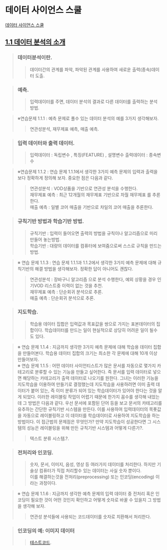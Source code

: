 # 데이터 사이언스 스쿨   

[데이터 사이언스 스쿨](https://datascienceschool.net/index.html)  

## [1.1 데이터 분석의 소개](https://datascienceschool.net/03%20machine%20learning/01.01%20%EB%8D%B0%EC%9D%B4%ED%84%B0%20%EB%B6%84%EC%84%9D%EC%9D%98%20%EC%86%8C%EA%B0%9C.html)  
> ### 데이터분석이란.  
>> 데이터간의 관계를 파악, 파악된 관계를 사용하여 새로운 출력(종속)데이터 도출.  

> ### 예측.  
>> 입력데이터를 주면, 데이터 분석의 결과로 다른 데이터를 출력하는 분석 방법.  

> ※연습문제 1.1.1 : 예측 문제로 풀수 있는 데이터 분석의 예를 3가지 생각해보자.  
>> 연관성분석, 재무제표 예측, 매출 예측.  

> ### 입력 데이터와 출력 데이터.  
>> 입력데이터 : 독립변수 , 특징(FEATURE) , 설명변수
>> 출력데이터 : 종속변수

> ※연습문제 1.1.2 : 연습 문제 1.1.1에서 생각한 3가지 예측 문제의 입력과 출력을 보다 정확하게 정의해 보자. 중요한 점은 다음과 같다.
>> 연관성분석 : VOD상품을 기반으로 연관성 분석을 수행한다.  
>> 재무제표 예측 : 최근 12개월의 재무제표 기반으로 차월 재무제표 를 추론한다.  
>> 매출    예측 : 일별 코어 매출을 기반으로 차일의 코어 매출을 추론한다.  

> ### 규칙기반 방법과 학습기반 방법.  
>> 규칙기반 : 입력이 들어오면 출력의 방법을 규칙이나 알고리즘으로 미리 만들어 놓는방법.  
>> 학습기반 : 대량의 데이터를 컴퓨터에 보여줌으로써 스스로 규칙을 만드는 방법.  

> ※ 연습 문제 1.1.3 : 연습 문제 1.1.1과 1.1.2에서 생각한 3가지 예측 문제에 대해 규칙기반의 해결 방법을 생각해보자. 정확한 답이 아니어도 괜찮다.  
>> 연관성분석 : 장바구니 알고리즘 으로 분석 수행한다, 예외 상황을 경우 인기VOD 리스트중 이력이 없는 것을 추천.  
>> 재무제표 예측 : 단순회귀 분석으로 추론.  
>> 매출    예측 : 단순회귀 분석으로 추론. 

> ### 지도학습.  
>> 학습용 데이터 집합은 입력값과 목표값을 쌍으로 가지는 표본데이터의 집합이다. 
>> 학습데이터를 만드는 일이 현실적으로 상당히 어려운 일이 될수 도 있다.   

> ※ 연습 문제 1.1.4 : 지금까지 생각한 3가지 예측 문제에 대해 학습용 데이터 집합을 만들어본다. 학습용 데이터 집합의 크기는 최소한 각 문제에 대해 10개 이상 만들어보자.  
> ※ 연습 문제 1.1.5 : 어떤 데이터 사이언티스트가 많은 문서를 자동으로 몇가지 카테고리로 분류할 수 있는 기능을 만들고 싶어한다. 즉 문서를 입력 데이터로 넣으면 해당하는 카테고리가 출력 데이터로 나오기를 원한다. 그녀는 이러한 기능을 지도학습을 이용하여 만들기로 결정했는데 지도학습을 사용하려면 이미 출력 데이터가 붙어 있는, 즉 이미 분류가 되어 있는 학습데이터가 있어야 한다는 것을 알게 되었다. 이러한 레이블링 작업이 어렵기 때문에 한가지 꼼수를 생각해 내었는데 그 방법은 다음과 같다. 우선 문서에 포함된 단어 등을 보고 문서의 카테고리를 유추하는 간단한 규칙기반 시스템을 만든다. 이를 사용하여 입력데이터의 목푯값을 자동으로 레이블링하고 이 데이터를 학습데이터로 사용하여 지도학습을 하는 방법이다. 
이 접근법의 문제점은 무엇인가? 만약 지도학습이 성공한다면 그 시스템의 성능은 레이블링을 위해 만든 규칙기반 시스템과 어떻게 다른가?.    
>> 텍스트 분류 시스템.?.  

> ### 전처리와 인코딩.  
>> 숫자, 문서, 이미지, 음성, 영상 등 여러가지 데이터를 처리한다. 하지만 기술상 컴퓨터가 직접 처리할수 있는 데이터는 사실 숫자 뿐이다.  
>> 이를 해결하는것을 전처리(preprocessing) 또는 인코딩(encoding) 이라는 과정이다.  

> ※ 연습 문제 1.1.6 : 지금까지 생각한 예측 문제의 입력 데이터 중 전처리 혹은 인코딩이 필요한 것이 어떤 것인지 확인하고 어떻게 숫자로 바꿀 수 있을지 그 방법을 생각해 보자.  
>> 연관성 분석들에 사용되는 코드데이터를 숫자로 치환해서 처리한다.  

> ### 인코딩의 예: 이미지 데이터  
>> [테스트코드](datascience\test_00011\인코딩.py).  





